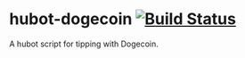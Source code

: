# hubot-dogecoin [![Build Status](https://travis-ci.org/jico/hubot-dogecoin.svg?branch=travis)](https://travis-ci.org/jico/hubot-dogecoin)

A hubot script for tipping with Dogecoin.
